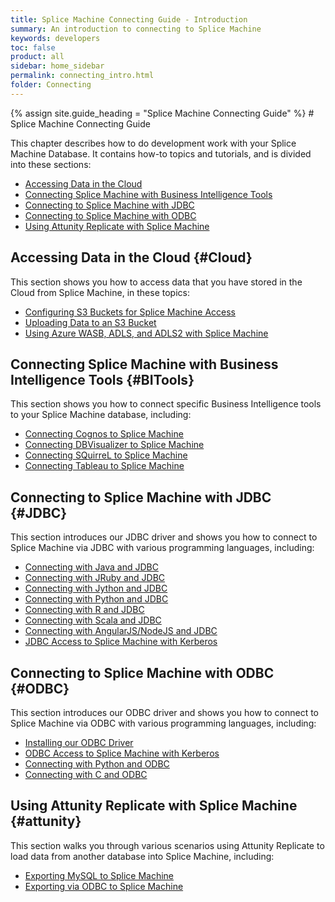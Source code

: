 ```yaml
---
title: Splice Machine Connecting Guide - Introduction
summary: An introduction to connecting to Splice Machine
keywords: developers
toc: false
product: all
sidebar: home_sidebar
permalink: connecting_intro.html
folder: Connecting
---
```

<section>
<div class="TopicContent" data-swiftype-index="true" markdown="1">
{% assign site.guide_heading = "Splice Machine Connecting Guide" %}
# Splice Machine Connecting Guide

This chapter describes how to do development work with your Splice
Machine Database. It contains how-to topics and tutorials, and is divided into these sections:

* [Accessing Data in the Cloud](#Cloud)
* [Connecting Splice Machine with Business Intelligence Tools](#BITools)
* [Connecting to Splice Machine with JDBC](#JDBC)
* [Connecting to Splice Machine with ODBC](#ODBC)
* [Using Attunity Replicate with Splice Machine](#attunity)

## Accessing Data in the Cloud {#Cloud}
This section shows you how to access data that you have stored in the Cloud from Splice Machine, in these topics:

* [Configuring S3 Buckets for Splice Machine Access](developers_cloudconnect_configures3.html)
* [Uploading Data to an S3 Bucket](developers_cloudconnect_uploadtos3.html)
* [Using Azure WASB, ADLS, and ADLS2 with Splice Machine](developers_cloudconnect_configureazure.html)

## Connecting Splice Machine with Business Intelligence Tools {#BITools}
This section shows you how to connect specific Business Intelligence tools to your Splice Machine database, including:

* [Connecting Cognos to Splice Machine](tutorials_connect_cognos.html)
* [Connecting DBVisualizer to Splice Machine](tutorials_connect_dbvisualizer.html)
* [Connecting SQuirreL to Splice Machine](tutorials_connect_squirrel.html)
* [Connecting Tableau to Splice Machine](tutorials_connect_tableau.html)

## Connecting to Splice Machine with JDBC {#JDBC}
This section introduces our JDBC driver and shows you how to connect to Splice Machine via JDBC with various programming languages, including:

* [Connecting with Java and JDBC](tutorials_connect_java.html)
* [Connecting with JRuby and JDBC](tutorials_connect_jruby.html)
* [Connecting with Jython and JDBC](tutorials_connect_jython.html)
* [Connecting with Python and JDBC](tutorials_connectjdbc_python.html)
* [Connecting with R and JDBC](tutorials_connectjdbc_r.html)
* [Connecting with Scala and JDBC](tutorials_connect_scala.html)
* [Connecting with AngularJS/NodeJS and JDBC](tutorials_connect_angular.html)
* [JDBC Access to Splice Machine with Kerberos](developers_connectjdbc_kerberos.html)

## Connecting to Splice Machine with ODBC {#ODBC}
This section introduces our ODBC driver and shows you how to connect to Splice Machine via ODBC with various programming languages, including:

* [Installing our ODBC Driver](tutorials_connect_odbcinstall.html)
* [ODBC Access to Splice Machine with Kerberos](developers_connectodbc_kerberos.html)
* [Connecting with Python and ODBC](tutorials_connect_python.html)
* [Connecting with C and ODBC](tutorials_connect_odbcc.html)

## Using Attunity Replicate with Splice Machine  {#attunity}
This section walks you through various scenarios using Attunity Replicate to load data from another database into Splice Machine, including:

* [Exporting MySQL to Splice Machine](#attunity_export_mysql.html)
* [Exporting via ODBC to Splice Machine](#attunity_export_odbc.html)

</div>
</section>
